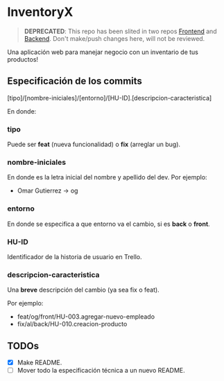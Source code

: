 # InventoryX
> **DEPRECATED**: This repo has been slited in two repos
> [Frontend](https://github.com/omargtdev/InventoryX-Front) and [Backend](https://github.com/omargtdev/InventoryX-Back).
> Don't make/push changes here, will not be reviewed.
 
Una aplicación web para manejar negocio con un inventario de tus productos!

## Especificación de los commits
[tipo]/[nombre-iniciales]/[entorno]/[HU-ID].[descripcion-caracteristica]

En donde:

### tipo
Puede ser **feat** (nueva funcionalidad) o **fix** (arreglar un bug).

### nombre-iniciales
En donde es la letra inicial del nombre y apellido del dev. Por ejemplo:
- Omar Gutierrez -> og

### entorno
En donde se especifica a que entorno va el cambio, si es **back** o **front**.

### HU-ID
Identificador de la historia de usuario en Trello.

### descripcion-caracteristica
Una **breve** descripción del cambio (ya sea fix o feat).

Por ejemplo:
- feat/og/front/HU-003.agregar-nuevo-empleado
- fix/al/back/HU-010.creacion-producto

## TODOs
- [X] Make README.
- [ ] Mover todo la especificación técnica a un nuevo README.
